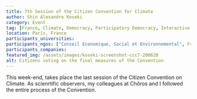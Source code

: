 ```yaml
---
title: 7th Session of the Citizen Convention for Climate
author: Shin Alexandre Koseki
category: Event
tag: [France, Climate, Democracy, Participatory Democracy, Interactive Democracy, Citizen Participation, Citizens, Environement, Sustainability, Transition, Ecology, Climate Change, Green Gas, Work, Production, Agriculture, Economy, Society]
location: Paris, France
participants_universities: 
participants_ngos: ["Conseil Economique, Social et Environnemental", French Government]
participants_companies: 
featured_img: /assets/images/koseki-screenshot-ccc7-200620
alt: Citizens voting on the final measures of the Convention
---
```

This week-end, takes place the last session of the Citizen Convention on Climate. As scienrtific observers, my colleagues at Chôros and I followed the entire process of the Convention.  
